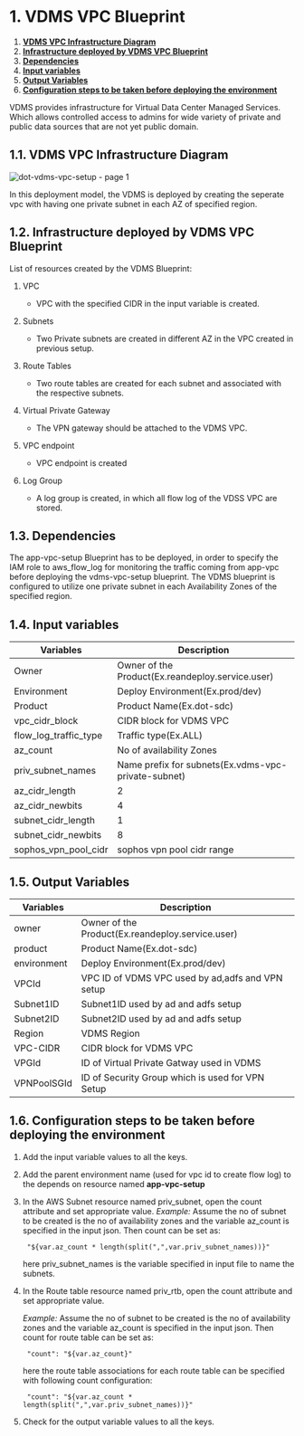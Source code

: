 # 1. **VDMS VPC Blueprint**

1. [**VDMS VPC Infrastructure Diagram**](#11-vdms-vpc-infrastructure-diagram)
1. [**Infrastructure deployed by VDMS VPC Blueprint**](#12-infrastructure-deployed-by-vdms-vpc-blueprint)
1. [**Dependencies**](#13-dependencies)
1. [**Input variables**](#14-input-variables)
1. [**Output Variables**](#15-output-variables)
1. [**Configuration steps to be taken before deploying the environment**](#16-configuration-steps-to-be-taken-before-deploying-the-environment)

VDMS provides infrastructure for Virtual Data Center Managed Services. Which allows controlled access to admins for wide variety of private and public data sources that are not yet public domain.

## 1.1. **VDMS VPC Infrastructure Diagram**

![dot-vdms-vpc-setup - page 1](https://user-images.githubusercontent.com/20499487/32822318-f0d47fe6-c9fd-11e7-9942-b318e14cab69.jpeg)

In this deployment model, the VDMS is deployed by creating the seperate vpc with having one private subnet in each AZ of 
specified region.

## 1.2. **Infrastructure deployed by VDMS VPC Blueprint**

List of resources created by the VDMS Blueprint:

1. VPC

    * VPC with the specified CIDR in the input variable is created.

1. Subnets

    * Two Private subnets are created in different AZ in the VPC created in previous setup.
    
1. Route Tables

    * Two route tables are created for each subnet and associated with the respective subnets.
    
1. Virtual Private Gateway

    * The VPN gateway should be attached to the VDMS VPC.
    
1. VPC endpoint

    * VPC endpoint is created
    
1. Log Group

    * A log group is created, in which all flow log of the VDSS VPC are stored.

## 1.3. **Dependencies**

The app-vpc-setup Blueprint has to be deployed, in order to specify the IAM role to aws_flow_log for monitoring the 
traffic coming from app-vpc before deploying the vdms-vpc-setup blueprint. The VDMS blueprint is configured to utilize 
one private subnet in each Availability Zones of the specified region.

## 1.4. **Input variables**

|    **Variables**     |         **Description**                                  |
|----------------------|----------------------------------------------------------|
| Owner                | Owner of the Product(Ex.reandeploy.service.user)         |
| Environment          | Deploy Environment(Ex.prod/dev)                          |
| Product              | Product Name(Ex.dot-sdc)                                 |
| vpc_cidr_block       | CIDR block for VDMS VPC                                  |
| flow_log_traffic_type| Traffic type(Ex.ALL)                                     |
| az_count             | No of availability Zones                                 |
| priv_subnet_names    | Name prefix for subnets(Ex.vdms-vpc-private-subnet)      |
| az_cidr_length       | 2                                                        |
| az_cidr_newbits      | 4                                                        |
| subnet_cidr_length   | 1                                                        |
| subnet_cidr_newbits  | 8                                                        |
| sophos_vpn_pool_cidr | sophos vpn pool cidr range                               |

## 1.5. **Output Variables**

| **Variables**           | **Description**                                   |
|-------------------------|---------------------------------------------------|
| owner                   | Owner of the Product(Ex.reandeploy.service.user)  |
| product                 | Product Name(Ex.dot-sdc)                          |
| environment             | Deploy Environment(Ex.prod/dev)                   |
| VPCId                   | VPC ID of VDMS VPC used by ad,adfs and VPN setup  |
| Subnet1ID               | Subnet1ID used by ad and adfs setup               |
| Subnet2ID               | Subnet2ID used by ad and adfs setup               |
| Region                  | VDMS Region                                       |
| VPC-CIDR                | CIDR block for VDMS VPC                           |
| VPGId                   | ID of Virtual Private Gatway used in VDMS         |
| VPNPoolSGId             | ID of Security Group which is used for VPN Setup  |
## 1.6. **Configuration steps to be taken before deploying the environment**  

1. Add the input variable values to all the keys.
1. Add the parent environment name (used for vpc id to create flow log) to the depends on resource named **app-vpc-setup**
1. In the AWS Subnet resource named priv_subnet, open the count attribute and set appropriate value.
    _Example:_ Assume the no of subnet to be created is the no of availability zones and the variable 
   az_count is specified in the input json. Then count can be set as:

        "${var.az_count * length(split(",",var.priv_subnet_names))}"
   here priv_subnet_names is the variable specified in input file to name the subnets.
        
1. In the Route table resource named priv_rtb, open the count attribute and set appropriate value.

   _Example:_ Assume the no of subnet to be created is the no of availability zones and the variable 
   az_count is specified in the input json. Then count for route table can be set as:

        "count": "${var.az_count}"
   here the route table associations for each route table can be specified with following count configuration:
   
        "count": "${var.az_count * length(split(",",var.priv_subnet_names))}"
        
1. Check for the output variable values to all the keys.
